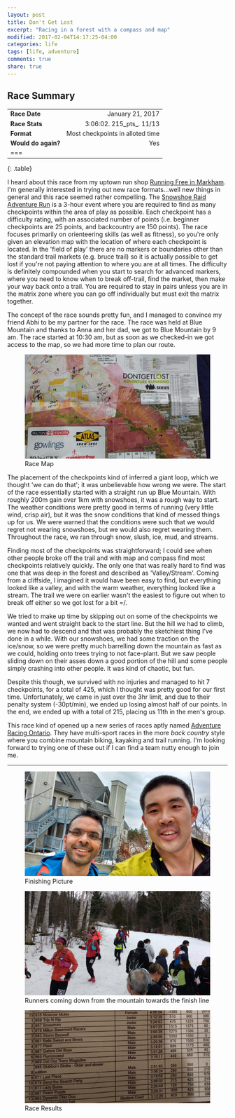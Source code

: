 ```yaml
---
layout: post
title: Don't Get Lost
excerpt: "Racing in a forest with a compass and map"
modified: 2017-02-04T14:17:25-04:00
categories: life
tags: [life, adventure]
comments: true
share: true
---
```


## Race Summary

|                       |                   |
|:----------------------|------------------:|
| **Race Date**            | January 21, 2017    |
| **Race Stats**        | 3:06:02. 215_pts_. 11/13|
| **Format**             | Most checkpoints in alloted time             |
| **Would do again?**     | Yes                             |
| ===
{: .table}

I heard about this race from my uptown run shop [Running Free in Markham](http://www.runningfree.com/). I'm generally interested in trying out new race formats...well new things in general and this race seemed rather compelling. The [Snowshoe Raid Adventure Run](http://dontgetlost.ca/index.php/ark-locations/ark-hamilton?option=com_content&view=article&id=48&Itemid=66) is a 3-hour event where you are required to find as many checkpoints within the area of play as possible. Each checkpoint has a difficulty rating, with an associated number of points (i.e. beginner checkpoints are 25 points, and backcountry are 150 points). The race focuses primarily on orienteering skills (as well as fitness), so you're only given an elevation map with the location of where each checkpoint is located. In the 'field of play' there are no markers or boundaries other than the standard trail markets (e.g. bruce trail) so it is actually possible to get lost if you're not paying attention to where you are at all times. The difficulty is definitely compounded when you start to search for advanced markers, where you need to know when to break off-trail, find the market, then make your way back onto a trail. You are required to stay in pairs unless you are in the matrix zone where you can go off individually but must exit the matrix together.

The concept of the race sounds pretty fun, and I managed to convince my friend Abhi to be my partner for the race. The race was held at Blue Mountain and thanks to Anna and her dad, we got to Blue Mountain by 9 am. The race started at 10:30 am, but as soon as we checked-in we got access to the map, so we had more time to plan our route.

<figure>
    <a href="/images/dontGetLostMap.jpg"><img src="/images/dontGetLostMap.jpg" alt="image"></a>
    <figcaption>Race Map</figcaption>
</figure>

The placement of the checkpoints kind of inferred a giant loop, which we thought 'we can do that'; it was unbelievable how wrong we were. The start of the race essentially started with a straight run up Blue Mountain. With roughly 200m gain over 1km with snowshoes, it was a rough way to start. The weather conditions were pretty good in terms of running (very little wind, crisp air), but it was the snow conditions that kind of messed things up for us. We were warned that the conditions were such that we would regret not wearing snowshoes, but we would also regret wearing them. Throughout the race, we ran through snow, slush, ice, mud, and streams. 

Finding most of the checkpoints was straightforward; I could see when other people broke off the trail and with map and compass find most checkpoints relatively quickly. The only one that was really hard to find was one that was deep in the forest and described as 'Valley/Stream'. Coming from a cliffside, I imagined it would have been easy to find, but everything looked like a valley, and with the warm weather, everything looked like a stream. The trail we were on earlier wasn't the easiest to figure out when to break off either so we got lost for a bit =/. 

We tried to make up time by skipping out on some of the checkpoints we wanted and went straight back to the start line. But the hill we had to climb, we now had to descend and that was probably the sketchiest thing I've done in a while. With our snowshoes, we had some traction on the ice/snow, so we were pretty much barrelling down the mountain as fast as we could, holding onto trees trying to not face-plant. But we saw people sliding down on their asses down a good portion of the hill and some people simply crashing into other people. It was kind of chaotic, but fun.

Despite this though, we survived with no injuries and managed to hit 7 checkpoints, for a total of 425, which I thought was pretty good for our first time. Unfortunately, we came in just over the 3hr limit, and due to their penalty system (-30pt/min), we ended up losing almost half of our points. In the end, we ended up with a total of 215, placing us 11th in the men's group.

This race kind of opened up a new series of races aptly named [Adventure Racing Ontario](http://www.adventureracingontario.com/). They have multi-sport races in the more _back country_ style where you combine mountain biking, kayaking and trail running. I'm looking forward to trying one of these out if I can find a team nutty enough to join me.

---

<figure>
    <a href="/images/dontGetLostEnd.jpg"><img src="/images/dontGetLostEnd.jpg" alt="image"></a>
    <figcaption>Finishing Picture</figcaption>
</figure>

<figure>
    <a href="/images/dontGetLostRunners.jpg"><img src="/images/dontGetLostRunners.jpg" alt="image"></a>
    <figcaption>Runners coming down from the mountain towards the finish line</figcaption>
</figure>

<figure>
    <a href="/images/dontGetLostResults.jpg"><img src="/images/dontGetLostResults.jpg" alt="image"></a>
    <figcaption>Race Results</figcaption>
</figure>